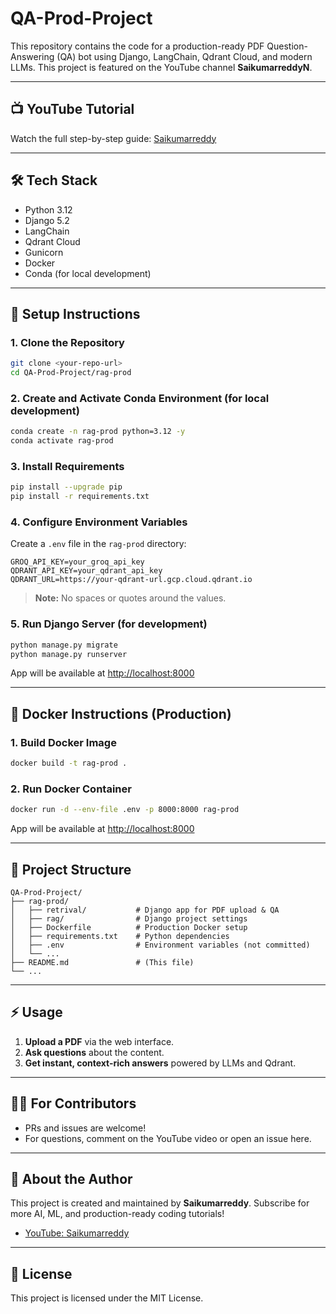 # QA-Prod-Project

This repository contains the code for a production-ready PDF Question-Answering (QA) bot using Django, LangChain, Qdrant Cloud, and modern LLMs. This project is featured on the YouTube channel **SaikumarreddyN**.

---

## 📺 YouTube Tutorial
Watch the full step-by-step guide: [Saikumarreddy](https://www.youtube.com/@Saikumarreddyn)

---

## 🛠️ Tech Stack
- Python 3.12
- Django 5.2
- LangChain
- Qdrant Cloud
- Gunicorn
- Docker
- Conda (for local development)

---

## 📝 Setup Instructions

### 1. Clone the Repository
```sh
git clone <your-repo-url>
cd QA-Prod-Project/rag-prod
```

### 2. Create and Activate Conda Environment (for local development)
```sh
conda create -n rag-prod python=3.12 -y
conda activate rag-prod
```

### 3. Install Requirements
```sh
pip install --upgrade pip
pip install -r requirements.txt
```

### 4. Configure Environment Variables
Create a `.env` file in the `rag-prod` directory:
```
GROQ_API_KEY=your_groq_api_key
QDRANT_API_KEY=your_qdrant_api_key
QDRANT_URL=https://your-qdrant-url.gcp.cloud.qdrant.io
```
> **Note:** No spaces or quotes around the values.

### 5. Run Django Server (for development)
```sh
python manage.py migrate
python manage.py runserver
```

App will be available at [http://localhost:8000](http://localhost:8000)

---

## 🐳 Docker Instructions (Production)

### 1. Build Docker Image
```sh
docker build -t rag-prod .
```

### 2. Run Docker Container
```sh
docker run -d --env-file .env -p 8000:8000 rag-prod
```

App will be available at [http://localhost:8000](http://localhost:8000)

---

## 📂 Project Structure
```
QA-Prod-Project/
├── rag-prod/
│   ├── retrival/           # Django app for PDF upload & QA
│   ├── rag/                # Django project settings
│   ├── Dockerfile          # Production Docker setup
│   ├── requirements.txt    # Python dependencies
│   ├── .env                # Environment variables (not committed)
│   └── ...
├── README.md               # (This file)
└── ...
```

---

## ⚡ Usage
1. **Upload a PDF** via the web interface.
2. **Ask questions** about the content.
3. **Get instant, context-rich answers** powered by LLMs and Qdrant.

---

## 🧑‍💻 For Contributors
- PRs and issues are welcome!
- For questions, comment on the YouTube video or open an issue here.

---

## 📢 About the Author
This project is created and maintained by **Saikumarreddy**. Subscribe for more AI, ML, and production-ready coding tutorials!

- [YouTube: Saikumarreddy](https://www.youtube.com/@Saikumarreddyn)

---

## 📝 License
This project is licensed under the MIT License.